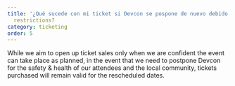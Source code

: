 ```yaml
---
title: '¿Qué sucede con mi ticket si Devcon se pospone de nuevo debido a COVID'
  restrictions?
category: ticketing
order: 5
---
```


While we aim to open up ticket sales only when we are confident the event can take place as planned, in the event that we need to postpone Devcon for the safety & health of our attendees and the local community, tickets purchased will remain valid for the rescheduled dates.

